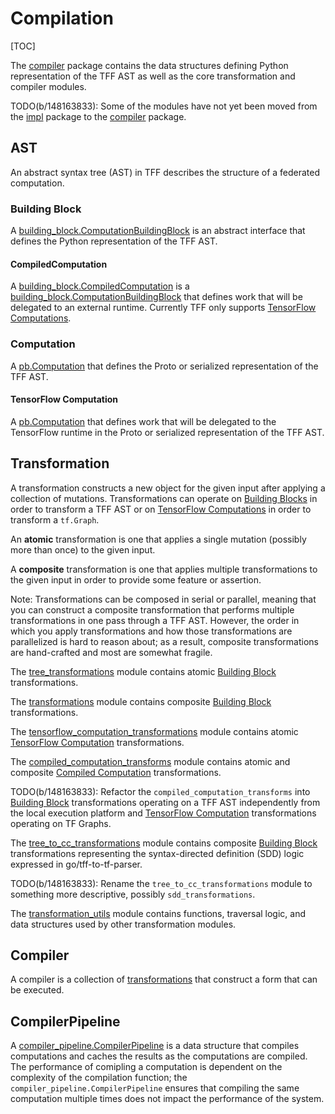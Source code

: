 # Compilation

[TOC]

The
[compiler](https://github.com/tensorflow/federated/tensorflow_federated/python/core/impl/compiler)
package contains the data structures defining Python representation of the TFF
AST as well as the core transformation and compiler modules.

TODO(b/148163833): Some of the modules have not yet been moved from the
[impl](https://github.com/tensorflow/federated/tensorflow_federated/python/core/impl) package
to the
[compiler](https://github.com/tensorflow/federated/tensorflow_federated/python/core/impl/compiler)
package.

## AST

An abstract syntax tree (AST) in TFF describes the structure of a federated
computation.

### Building Block

A
[building_block.ComputationBuildingBlock](https://github.com/tensorflow/federated/tensorflow_federated/python/core/impl/compiler/building_blocks.py)
is an abstract interface that defines the Python representation of the TFF AST.

#### CompiledComputation

A
[building_block.CompiledComputation](https://github.com/tensorflow/federated/tensorflow_federated/python/core/impl/compiler/building_blocks.py)
is a
[building_block.ComputationBuildingBlock](https://github.com/tensorflow/federated/tensorflow_federated/python/core/impl/compiler/building_blocks.py)
that defines work that will be delegated to an external runtime. Currently TFF
only supports [TensorFlow Computations](#tensorFlow-computation).

### Computation

A
[pb.Computation](https://github.com/tensorflow/federated/tensorflow_federated/proto/v0/computation.proto)
that defines the Proto or serialized representation of the TFF AST.

#### TensorFlow Computation

A
[pb.Computation](https://github.com/tensorflow/federated/tensorflow_federated/proto/v0/computation.proto)
that defines work that will be delegated to the TensorFlow runtime in the Proto
or serialized representation of the TFF AST.

## Transformation

A transformation constructs a new object for the given input after applying a
collection of mutations. Transformations can operate on
[Building Blocks](#building-block) in order to transform a TFF AST or on
[TensorFlow Computations](#tensorFlow-computation) in order to transform a
`tf.Graph`.

An **atomic** transformation is one that applies a single mutation (possibly
more than once) to the given input.

A **composite** transformation is one that applies multiple transformations to
the given input in order to provide some feature or assertion.

Note: Transformations can be composed in serial or parallel, meaning that you
can construct a composite transformation that performs multiple transformations
in one pass through a TFF AST. However, the order in which you apply
transformations and how those transformations are parallelized is hard to reason
about; as a result, composite transformations are hand-crafted and most are
somewhat fragile.

The
[tree_transformations](https://github.com/tensorflow/federated/tensorflow_federated/python/core/impl/compiler/tree_transformations.py)
module contains atomic [Building Block](#building-block) transformations.

The
[transformations](https://github.com/tensorflow/federated/tensorflow_federated/python/core/impl/compiler/transformations.py)
module contains composite [Building Block](#building-block) transformations.

The
[tensorflow_computation_transformations](https://github.com/tensorflow/federated/tensorflow_federated/python/core/impl/compiler/tensorflow_computation_transformations.py)
module contains atomic [TensorFlow Computation](#tensorflow-computation)
transformations.

The
[compiled_computation_transforms](https://github.com/tensorflow/federated/tensorflow_federated/python/core/impl/compiler/compiled_computation_transforms.py)
module contains atomic and composite
[Compiled Computation](#compiled-computation) transformations.

TODO(b/148163833): Refactor the `compiled_computation_transforms` into
[Building Block](#building-block) transformations operating on a TFF AST
independently from the local execution platform and
[TensorFlow Computation](#tensorflow-computation) transformations operating on
TF Graphs.

The
[tree_to_cc_transformations](https://github.com/tensorflow/federated/tensorflow_federated/python/core/impl/tree_to_cc_transformations.py)
module contains composite [Building Block](#building-block) transformations
representing the syntax-directed definition (SDD) logic expressed in
go/tff-to-tf-parser.

TODO(b/148163833): Rename the `tree_to_cc_transformations` module to something
more descriptive, possibly `sdd_transformations`.

The
[transformation_utils](https://github.com/tensorflow/federated/tensorflow_federated/python/core/impl/compiler/transformation_utils.py)
module contains functions, traversal logic, and data structures used by other
transformation modules.

## Compiler

A compiler is a collection of [transformations](#transformations) that construct
a form that can be executed.

## CompilerPipeline

A
[compiler_pipeline.CompilerPipeline](https://github.com/tensorflow/federated/tensorflow_federated/python/core/impl/compiler/compiler_pipeline.py)
is a data structure that compiles computations and caches the results as the
computations are compiled. The performance of comipling a computation is
dependent on the complexity of the compilation function; the
`compiler_pipeline.CompilerPipeline` ensures that compiling the same computation
multiple times does not impact the performance of the system.
